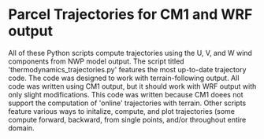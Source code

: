 # Parcel Trajectories for CM1 and WRF output
All of these Python scripts compute trajectories using the U, V, and W wind components from NWP model output. The script titled 'thermodynamics_trajectories.py' features the most up-to-date trajectory code. The code was designed to work with terrain-following output. All code was written using CM1 output, but it should work with WRF output with only slight modifications. This code was written because CM1 doees not support the computation of 'online' trajectories with terrain. Other scripts feature various ways to initalize, compute, and plot trajectories (some compute forward, backward, from single points, and/or throughout entire domain. 
